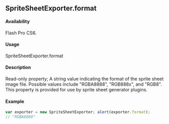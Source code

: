 ## SpriteSheetExporter.format

#### Availability

Flash Pro CS6.

#### Usage

SpriteSheetExporter.format

#### Description

Read-only property; A string value indicating the format of the sprite sheet image file. Possible values include "RGBA8888", "RGB888x", and "RGB8". This property is provided for use by sprite sheet generator plugins.

#### Example

```javascript
var exporter = new SpriteSheetExporter; alert(exporter.format);
// "RGBA8888"

```